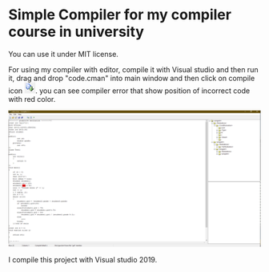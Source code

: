 ﻿# Simple Compiler for my compiler course in university 

You can use it under MIT license.

For using my compiler with editor, compile it with Visual studio and then run it, drag and drop "code.cman" into main window and then click on compile icon ![image-20211031095141027](/image-20211031095141027.png). you can see compiler error that show position of incorrect code with red color.

![image-20211031095115258](/image-20211031095004786.png)

I compile this project with Visual studio 2019.
